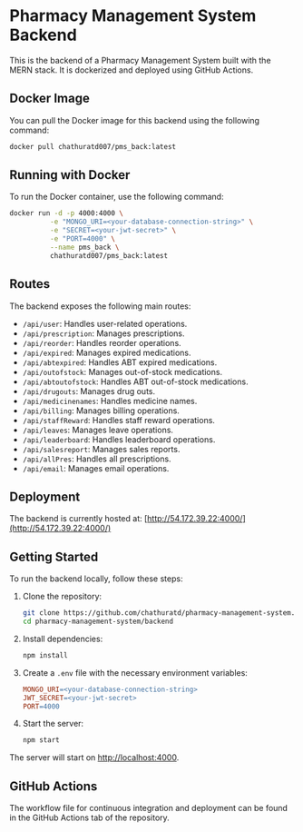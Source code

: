# Pharmacy Management System Backend

This is the backend of a Pharmacy Management System built with the MERN stack. It is dockerized and deployed using GitHub Actions.

## Docker Image

You can pull the Docker image for this backend using the following command:

```sh
docker pull chathuratd007/pms_back:latest
```

## Running with Docker

To run the Docker container, use the following command:

```sh
docker run -d -p 4000:4000 \
          -e "MONGO_URI=<your-database-connection-string>" \
          -e "SECRET=<your-jwt-secret>" \
          -e "PORT=4000" \
          --name pms_back \
          chathuratd007/pms_back:latest
```

## Routes

The backend exposes the following main routes:

- `/api/user`: Handles user-related operations.
- `/api/prescription`: Manages prescriptions.
- `/api/reorder`: Handles reorder operations.
- `/api/expired`: Manages expired medications.
- `/api/abtexpired`: Handles ABT expired medications.
- `/api/outofstock`: Manages out-of-stock medications.
- `/api/abtoutofstock`: Handles ABT out-of-stock medications.
- `/api/drugouts`: Manages drug outs.
- `/api/medicinenames`: Handles medicine names.
- `/api/billing`: Manages billing operations.
- `/api/staffReward`: Handles staff reward operations.
- `/api/leaves`: Manages leave operations.
- `/api/leaderboard`: Handles leaderboard operations.
- `/api/salesreport`: Manages sales reports.
- `/api/allPres`: Handles all prescriptions.
- `/api/email`: Manages email operations.

## Deployment

The backend is currently hosted at: [http://54.172.39.22:4000/](http://54.172.39.22:4000/)

## Getting Started

To run the backend locally, follow these steps:

1. Clone the repository:
    ```sh
    git clone https://github.com/chathuratd/pharmacy-management-system.git
    cd pharmacy-management-system/backend
    ```

2. Install dependencies:
    ```sh
    npm install
    ```

3. Create a `.env` file with the necessary environment variables:
    ```makefile
    MONGO_URI=<your-database-connection-string>
    JWT_SECRET=<your-jwt-secret>
    PORT=4000
    ```

4. Start the server:
    ```sh
    npm start
    ```

The server will start on [http://localhost:4000](http://localhost:4000).

## GitHub Actions

The workflow file for continuous integration and deployment can be found in the GitHub Actions tab of the repository.
